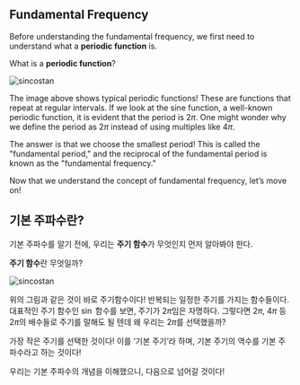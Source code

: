 ## Fundamental Frequency

Before understanding the fundamental frequency, we first need to understand what a **periodic function** is.

What is a **periodic function**?

![sincostan](https://www.mathfactory.net/wp-content/uploads/%EC%82%BC%EA%B0%81%ED%95%A8%EC%88%98-%EA%B3%B5%EC%8B%9D-%EB%AA%A8%EC%9D%8C-04.png)

The image above shows typical periodic functions! These are functions that repeat at regular intervals. If we look at the sine function, a well-known periodic function, it is evident that the period is $2\pi$. One might wonder why we define the period as $2\pi$ instead of using multiples like $4\pi$.

The answer is that we choose the smallest period! This is called the "fundamental period," and the reciprocal of the fundamental period is known as the "fundamental frequency."

Now that we understand the concept of fundamental frequency, let’s move on!


## 기본 주파수란?

기본 주파수를 알기 전에, 우리는 **주기 함수**가 무엇인지 먼저 알아봐야 한다.

**주기 함수**란 무엇일까?

![sincostan](https://www.mathfactory.net/wp-content/uploads/%EC%82%BC%EA%B0%81%ED%95%A8%EC%88%98-%EA%B3%B5%EC%8B%9D-%EB%AA%A8%EC%9D%8C-04.png)

위의 그림과 같은 것이 바로 주기함수이다! 반복되는 일정한 주기를 가지는 함수들이다. 대표적인 주기 함수인 $\sin$ 함수를 보면, 주기가 $2\pi$임은 자명하다. 그렇다면 $2\pi$, $4\pi$ 등 $2\pi$의 배수들로 주기를 말해도 될 텐데 왜 우리는 $2\pi$를 선택했을까?

가장 작은 주기를 선택한 것이다! 이를 ‘기본 주기’라 하며, 기본 주기의 역수를 기본 주파수라고 하는 것이다!

우리는 기본 주파수의 개념을 이해했으니, 다음으로 넘어갈 것이다!
